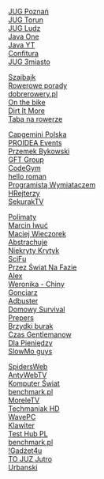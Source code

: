 [JUG Poznań](https://www.youtube.com/channel/UCNQqIfvcYb1nWNFP-X1woAQ/videos)<br/>
[JUG Torun](https://www.youtube.com/channel/UCLuHypXd9ODOivs7gRpxNZg/videos)<br/>
[JUG Ludz](https://www.youtube.com/user/juglodz/videos)<br/>
[Java One](https://www.youtube.com/channel/UCdDhYMT2USoLdh4SZIsu_1g)<br/>
[Java YT](https://www.youtube.com/user/java)<br/>
[Confitura](https://www.youtube.com/user/confiturapl/playlists)<br/>
[JUG 3miasto](https://www.youtube.com/channel/UCU5x5RmlIUUTyZIQKZkXHUw/videos)<br/>

[Szajbajk](https://www.youtube.com/channel/UCj_XEf7oed3iSWHbUCWsgGw/videos)<br/>
[Rowerowe porady](https://www.youtube.com/user/roweroweporady/videos)<br/>
[dobrerowery.pl](https://www.youtube.com/channel/UCgbnwxGAINTV2CCK1WWtiAQ/videos)<br/>
[On the bike](https://www.youtube.com/user/onthebikedotcom/videos)<br/>
[Dirt It More](https://www.youtube.com/c/DirtItMore/videos)<br/>
[Taba na rowerze](https://www.youtube.com/channel/UCYUxfC6LFeVAYrTXpisrVJA/videos)<br/>

[Capgemini Polska](https://www.youtube.com/channel/UCgOGj-zvVJAOG8hecLH3oMA/videos)<br/>
[PROIDEA Events](https://www.youtube.com/user/PROIDEAconferences/videos)<br/>
[Przemek Bykowski](https://www.youtube.com/c/PrzemekBykowski/videos)<br/>
[GFT Group](https://www.youtube.com/c/Gft_Group/videos)<br/>
[CodeGym](https://www.youtube.com/channel/UCkrztSaBYw1aZO8a9lB9ykA/videos)<br/>
[hello roman](https://www.youtube.com/c/helloroman/videos)<br/>
[Programistą Wymiataczem](https://www.youtube.com/channel/UCAui1BOGjOPM-ur9Zxtye_Q/videos)<br/>
[HRejterzy](https://www.youtube.com/c/HRejterzy/videos)<br/>
[SekurakTV](https://www.youtube.com/channel/UCfxk5idSdKXTEqAOa8YXIgw/videos)<br/>

[Polimaty](https://www.youtube.com/user/Polimaty/videos)<br/>
[Marcin Iwuć](https://www.youtube.com/c/MarcinIwućFBO/videos)<br/>
[Maciej Wieczorek](https://www.youtube.com/c/MaciejWieczorek/videos)<br/>
[Abstrachuje](https://www.youtube.com/user/AbstrachujeTV/videos)<br/>
[Niekryty Krytyk](https://www.youtube.com/user/Macfra84/videos)<br/>
[SciFu](https://www.youtube.com/user/SciTeraz/videos)<br/>
[Przez Świat Na Fazie](https://www.youtube.com/channel/UC8uYStXS2ElBFLZVfuYzIxg/videos)<br/>
[Alex](https://www.youtube.com/channel/UCQXS7JpIdulNnIfwDx5bkIg/videos)<br/>
[Weronika - Chiny](https://www.youtube.com/user/notsofreakk/videos)<br/>
[Gonciarz](https://www.youtube.com/user/wybuchajacebeczki/videos)<br/>
[Adbuster](https://www.youtube.com/user/bankowo1/videos)<br/>
[Domowy Survival](https://www.youtube.com/user/DomowySurvival/videos)<br/>
[Prepers](https://www.youtube.com/channel/UCMu4P84tJjP3L5HiJ7ykknQ/videos)<br/>
[Brzydki burak](https://www.youtube.com/user/BrzydkiBurak/videos)<br/>
[Czas Gentlemanow](https://www.youtube.com/user/CzasGentlemanow/videos)<br/>
[Dla Pieniędzy](https://www.youtube.com/channel/UCyHVSusYgnxrGGfx0SOHekw/videos)<br/>
[SlowMo guys](https://www.youtube.com/user/theslowmoguys/videos)<br/>

[SpidersWeb](https://www.youtube.com/user/tvspidersweb/videos)<br/>
[AntyWebTV](https://www.youtube.com/user/AntywebTV/videos)<br/>
[Komputer Świat](https://www.youtube.com/user/KomputerSwiatOnline/videos)<br/>
[benchmark.pl](https://www.youtube.com/user/benchmarkpl/videos)<br/>
[MoreleTV](https://www.youtube.com/user/MoreleTV/videos)<br/>
[Techmaniak HD](https://www.youtube.com/channel/UCpcpLkGxmT2kln46R0enOZw/videos)<br/>
[WavePC](https://www.youtube.com/user/DawidN20v2/videos)<br/>
[Klawiter](https://www.youtube.com/channel/UCLr4hMhk_2KE0GUBSBrspGA/videos)<br/>
[Test Hub PL](https://www.youtube.com/user/TestHubPL/videos)<br/>
[benchmark.pl](https://www.youtube.com/user/benchmarkpl/videos)<br/>
[!Gadżet4u](https://www.youtube.com/channel/UCkfLvhUZPltL-1hFdwP0Cgg/videos)<br/>
[TO JUZ Jutro](https://www.youtube.com/channel/UCv9wKjBogC5AVG54s_Imn0A/videos)<br/>
[Urbanski](https://www.youtube.com/user/twardyreset/videos)<br/>
